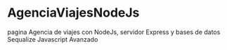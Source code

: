 # AgenciaViajesNodeJs
pagina Agencia de viajes con NodeJs, servidor Express y bases de datos Sequalize Javascript Avanzado
